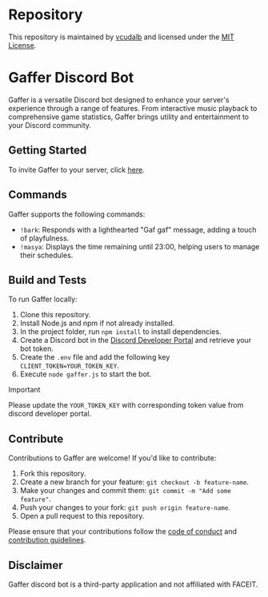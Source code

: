 # Repository

This repository is maintained by [vcudalb](cudalb.vasile@gmail.com) and licensed under the [MIT License](LICENSE.txt).

# Gaffer Discord Bot

Gaffer is a versatile Discord bot designed to enhance your server's experience through a range of features. 
From interactive music playback to comprehensive game statistics, Gaffer brings utility and entertainment to your Discord community.

## Getting Started

To invite Gaffer to your server, click [here](#).

## Commands

Gaffer supports the following commands:

- `!bark`: Responds with a lighthearted "Gaf gaf" message, adding a touch of playfulness.
- `!masya`: Displays the time remaining until 23:00, helping users to manage their schedules.

## Build and Tests

To run Gaffer locally:

1. Clone this repository.
2. Install Node.js and npm if not already installed.
3. In the project folder, run `npm install` to install dependencies.
4. Create a Discord bot in the [Discord Developer Portal](https://discord.com/developers/applications) and retrieve your bot token.
5. Create the `.env` file and add the following key `CLIENT_TOKEN=YOUR_TOKEN_KEY`. 
6. Execute `node gaffer.js` to start the bot.

> [!IMPORTANT]
> Please update the `YOUR_TOKEN_KEY` with corresponding token value from discord developer portal.

## Contribute

Contributions to Gaffer are welcome! If you'd like to contribute:

1. Fork this repository.
2. Create a new branch for your feature: `git checkout -b feature-name`.
3. Make your changes and commit them: `git commit -m "Add some feature"`.
4. Push your changes to your fork: `git push origin feature-name`.
5. Open a pull request to this repository.

Please ensure that your contributions follow the [code of conduct](CODE_OF_CONDUCT.md) and [contribution guidelines](CONTRIBUTING.md).

## Disclaimer
Gaffer discord bot is a third-party application and not affiliated with FACEIT.